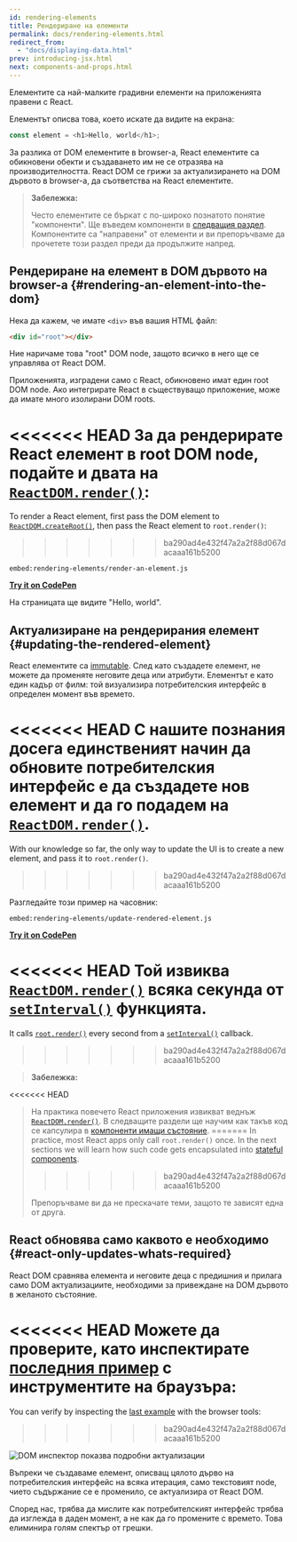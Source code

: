 ```yaml
---
id: rendering-elements
title: Рендериране на елементи
permalink: docs/rendering-elements.html
redirect_from:
  - "docs/displaying-data.html"
prev: introducing-jsx.html
next: components-and-props.html
---
```


Елементите са най-малките градивни елементи на приложенията правени с React.

Елементът описва това, което искате да видите на екрана:

```js
const element = <h1>Hello, world</h1>;
```

За разлика от DOM елементите в browser-a, React елементите са обикновени обекти и създаването им не се отразява на производителността. React DOM се грижи за актуализирането на DOM дървото в browser-a, да съответства на React елементите.

>**Забележка:**
>
>Често елементите се бъркат с по-широко познатото понятие "компоненти". Ще въведем компоненти в [следващия раздел](/docs/components-and-props.html). Компонентите са "направени" от елементи и ви препоръчваме да прочетете този раздел преди да продължите напред.

## Рендериране на елемент в DOM дървото на browser-a {#rendering-an-element-into-the-dom}

Нека да кажем, че имате `<div>` във вашия HTML файл:

```html
<div id="root"></div>
```

Ние наричаме това "root" DOM node, защото всичко в него ще се управлява от React DOM.

Приложенията, изградени само с React, обикновено имат един root DOM node. Ако интегрирате React в съществуващо приложение, може да имате много изолирани DOM roots.

<<<<<<< HEAD
За да рендерирате React елемент в root DOM node, подайте и двата на [`ReactDOM.render()`](/docs/react-dom.html#render):
=======
To render a React element, first pass the DOM element to [`ReactDOM.createRoot()`](/docs/react-dom-client.html#createroot), then pass the React element to `root.render()`:
>>>>>>> ba290ad4e432f47a2a2f88d067dacaaa161b5200

`embed:rendering-elements/render-an-element.js`

**[Try it on CodePen](https://codepen.io/gaearon/pen/ZpvBNJ?editors=1010)**

На страницата ще видите "Hello, world".

## Актуализиране на рендерирания елемент {#updating-the-rendered-element}

React елементите са [immutable](https://en.wikipedia.org/wiki/Immutable_object). След като създадете елемент, не можете да променяте неговите деца или атрибути. Елементът е като един кадър от филм: той визуализира потребителския интерфейс в определен момент във времето.

<<<<<<< HEAD
С нашите познания досега единственият начин да обновите потребителския интерфейс е да създадете нов елемент и да го подадем на [`ReactDOM.render()`](/docs/react-dom.html#render).
=======
With our knowledge so far, the only way to update the UI is to create a new element, and pass it to `root.render()`.
>>>>>>> ba290ad4e432f47a2a2f88d067dacaaa161b5200

Разгледайте този пример на часовник:

`embed:rendering-elements/update-rendered-element.js`

**[Try it on CodePen](https://codepen.io/gaearon/pen/gwoJZk?editors=1010)**

<<<<<<< HEAD
Той извиква [`ReactDOM.render()`](/docs/react-dom.html#render) всяка секунда от [`setInterval()`](https://developer.mozilla.org/en-US/docs/Web/API/WindowTimers/setInterval) функцията.
=======
It calls [`root.render()`](/docs/react-dom.html#render) every second from a [`setInterval()`](https://developer.mozilla.org/en-US/docs/Web/API/WindowTimers/setInterval) callback.
>>>>>>> ba290ad4e432f47a2a2f88d067dacaaa161b5200

>**Забележка:**
>
<<<<<<< HEAD
>На практика повечето React приложения извикват веднъж [`ReactDOM.render()`](/docs/react-dom.html#render). В следващите раздели ще научим как такъв код се капсулира в [компоненти имащи състояние](/docs/state-and-lifecycle.html).
=======
>In practice, most React apps only call `root.render()` once. In the next sections we will learn how such code gets encapsulated into [stateful components](/docs/state-and-lifecycle.html).
>>>>>>> ba290ad4e432f47a2a2f88d067dacaaa161b5200
>
>Препоръчваме ви да не прескачате теми, защото те зависят една от друга.

## React обновява само каквото е необходимо {#react-only-updates-whats-required}

React DOM сравнява елемента и неговите деца с предишния и прилага само DOM актуализациите, необходими за привеждане на DOM дървото в желаното състояние.

<<<<<<< HEAD
Можете да проверите, като инспектирате [последния пример](codepen://rendering-elements/update-rendered-element) с инструментите на браузъра:
=======
You can verify by inspecting the [last example](https://codepen.io/gaearon/pen/gwoJZk?editors=1010) with the browser tools:
>>>>>>> ba290ad4e432f47a2a2f88d067dacaaa161b5200

![DOM инспектор показва подробни актуализации](../images/docs/granular-dom-updates.gif)

Въпреки че създаваме елемент, описващ цялото дърво на потребителския интерфейс на всяка итерация, само текстовият node, чието съдържание се е променило, се актуализира от React DOM.

Според нас, трябва да мислите как потребителският интерфейс трябва да изглежда в даден момент, а не как да го промените с времето. Това елиминира голям спектър от грешки.

